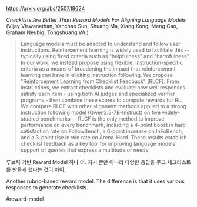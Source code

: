 https://arxiv.org/abs/2507.18624

*Checklists Are Better Than Reward Models For Aligning Language Models* (Vijay Viswanathan, Yanchao Sun, Shuang Ma, Xiang Kong, Meng Cao, Graham Neubig, Tongshuang Wu)

> Language models must be adapted to understand and follow user instructions. Reinforcement learning is widely used to facilitate this -- typically using fixed criteria such as "helpfulness" and "harmfulness". In our work, we instead propose using flexible, instruction-specific criteria as a means of broadening the impact that reinforcement learning can have in eliciting instruction following. We propose "Reinforcement Learning from Checklist Feedback" (RLCF). From instructions, we extract checklists and evaluate how well responses satisfy each item - using both AI judges and specialized verifier programs - then combine these scores to compute rewards for RL. We compare RLCF with other alignment methods applied to a strong instruction following model (Qwen2.5-7B-Instruct) on five widely-studied benchmarks -- RLCF is the only method to improve performance on every benchmark, including a 4-point boost in hard satisfaction rate on FollowBench, a 6-point increase on InFoBench, and a 3-point rise in win rate on Arena-Hard. These results establish checklist feedback as a key tool for improving language models' support of queries that express a multitude of needs.

루브릭 기반 Reward Model 하나 더. 지시 뿐만 아니라 다양한 응답을 주고 체크리스트를 만들게 했다는 것이 차이.

Another rubric-based reward model. The difference is that it uses various responses to generate checklists.

#reward-model 